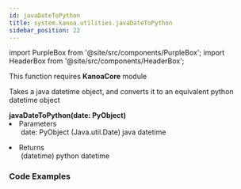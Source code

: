 ```yaml
---
id: javaDateToPython
title: system.kanoa.utilities.javaDateToPython
sidebar_position: 22
---
```

import PurpleBox from '@site/src/components/PurpleBox';
import HeaderBox from '@site/src/components/HeaderBox';


<PurpleBox>This function requires <b>KanoaCore</b> module</PurpleBox>

<HeaderBox header="Description">Takes a java datetime object, and converts it to an equivalent python datetime object </HeaderBox>

<HeaderBox header="Syntax">
    <b>javaDateToPython(date: PyObject)</b>
    <li> Parameters <br />
        <ul>date: PyObject (Java.util.Date) java datetime</ul>
        <ul> </ul>
    </li>
    <li> Returns <br />
        <ul>(datetime) python datetime</ul>
    </li>
</HeaderBox>

### Code Examples

```py 


```